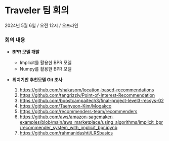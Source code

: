 # Traveler 팀 회의 
2024년 5월 6일 / 오전 12시 / 오프라인

### **회의 내용**

- **BPR 모델 개발**
  - Implicit를 활용한 BPR 모델
  - Numpy를 활용한 BPR 모델

- **위치기반 추천모델 Git 조사**
  1. https://github.com/shakasom/location-based-recommendations
  2. https://github.com/tangrizzly/Point-of-Interest-Recommendation
  3. https://github.com/boostcampaitech3/final-project-level3-recsys-02 
  4. https://github.com/Taehyeon-Kim/Mogakco
  5. https://github.com/recommenders-team/recommenders
  6. https://github.com/aws/amazon-sagemaker-examples/blob/main/aws_marketplace/using_algorithms/implicit_bpr/recommender_system_with_implicit_bpr.ipynb
  7. https://github.com/rahmanidashti/LRSbasics

